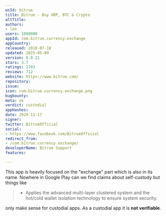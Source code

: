 ```yaml
---
wsId: bitrue
title: Bitrue - Buy XRP, BTC & Crypto
altTitle: 
authors:
- leo
users: 1000000
appId: com.bitrue.currency.exchange
appCountry: 
released: 2018-07-18
updated: 2025-05-09
version: 6.0.21
stars: 3.7
ratings: 2703
reviews: 712
website: https://www.bitrue.com/
repository: 
issue: 
icon: com.bitrue.currency.exchange.png
bugbounty: 
meta: ok
verdict: custodial
appHashes: 
date: 2020-11-17
signer: 
twitter: BitrueOfficial
social:
- https://www.facebook.com/BitrueOfficial
redirect_from:
- /com.bitrue.currency.exchange/
developerName: Bitrue Support
features: 

---
```


This app is heavily focused on the "exchange" part which is also in its name.
Nowhere in Google Play can we find claims about self-custody but things like

> - Applies the advanced multi-layer clustered system and the hot/cold wallet
  isolation technology to ensure system security.

only make sense for custodial apps. As a custodial app it is **not verifiable**.
